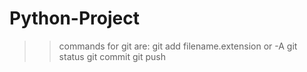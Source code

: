 # Python-Project
>>commands for git are:
  git add filename.extension or -A
  git status
  git commit
  git push	
